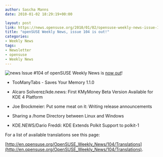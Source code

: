 ```yaml
---
author: Sascha Manns
date: 2010-01-02 18:29:19+00:00

layout: post
link: https://news.opensuse.org/2010/01/02/opensuse-weekly-news-issue-104-is-out/
title: "openSUSE Weekly News, issue 104 is out!"
categories:
- Weekly News
tags:
- Newsletter
- opensuse
- Weekly News
---
```

![news](http://static.opensuse.org/images/knewsticker.png) Issue #104 of openSUSE Weekly News is [now out](http://en.opensuse.org/OpenSUSE_Weekly_News/104)!



	
  * TooManyTabs - Saves Your Memory 1.1.0

	
  * Alcaro Soliverez/kde.news: First KMyMoney Beta Version Available for KDE 4 Platform

	
  * Joe Brockmeier: Put some meat on it: Writing release announcements

	
  * Sharing a /home Directory between Linux and Windows

	
  * KDE.NEWS/Dario Freddi: KDE Extends Polkit Support to polkit-1






For a list of available translations see this page:

[http://en.opensuse.org/OpenSUSE_Weekly_News/104/Translations](http://en.opensuse.org/OpenSUSE_Weekly_News/104/Translations).		
